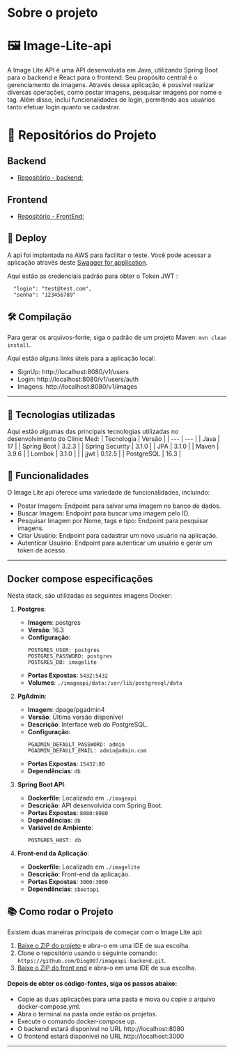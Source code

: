 # Sobre o projeto 

# 🖼️ Image-Lite-api


A Image Lite API é uma API desenvolvida em Java, utilizando Spring Boot para o backend e React para o frontend. Seu propósito central é o gerenciamento de imagens. Através dessa aplicação, é possível realizar diversas operações, como postar imagens, pesquisar imagens por nome e tag. Além disso, inclui funcionalidades de login, permitindo aos usuários tanto efetuar login quanto se cadastrar.

# 📂 Repositórios do Projeto
## Backend
- [Repositório - backend:](https://github.com/Diog007/ImageLiteApi-backend#/)
## Frontend
- [Repositório - FrontEnd:](https://github.com/Diog007/ImageLite-FrontEnd#/#/)



## 🚀 Deploy 
A api foi implantada na AWS para facilitar o teste. Você pode acessar a aplicação através deste
[Swagger for application](http://ec2-3-129-57-99.us-east-2.compute.amazonaws.com:3000/login#/).

Aqui estão as credenciais padrão para obter o Token JWT :


      "login": "test@test.com",
      "senha": "123456789"



## 🛠️ Compilação
Para gerar os arquivos-fonte, siga o padrão de um projeto Maven: `mvn clean install`.

Aqui estão alguns links úteis para a aplicação local:
- SignUp: http://localhost:8080/v1/users
- Login: http://localhost:8080/v1/users/auth
- Imagens: http://localhost:8080/v1/images
---

## 🧰 Tecnologias utilizadas
Aqui estão algumas das principais tecnologias utilizadas no desenvolvimento do Clinic Med:
| Tecnologia | Versão |
| --- | --- |
| Java | 17 |
| Spring Boot | 3.2.3 |
| Spring Security | 3.1.0 |
| JPA | 3.1.0 |
| Maven | 3.9.6 |
| Lombok | 3.1.0 | |
| jjwt | 0.12.5 |
| PostgreSQL | 16.3 |

## 🎯 Funcionalidades
O Image Lite api oferece uma variedade de funcionalidades, incluindo:
- Postar Imagem: Endpoint para salvar uma imagem no banco de dados.
- Buscar Imagem: Endpoint para buscar uma imagem pelo ID.
- Pesquisar Imagem por Nome, tags e tipo: Endpoint para pesquisar imagens.
- Criar Usuário: Endpoint para cadastrar um novo usuário na aplicação.
- Autenticar Usuário: Endpoint para autenticar um usuário e gerar um token de acesso.
---

## Docker compose especificações

Nesta stack, são utilizadas as seguintes imagens Docker:

1. **Postgres**:
   - **Imagem**: postgres
   - **Versão**: 16.3
   - **Configuração**:
     ```
     POSTGRES_USER: postgres
     POSTGRES_PASSWORD: postgres
     POSTGRES_DB: imagelite
     ```
   - **Portas Expostas**: `5432:5432`
   - **Volumes**: `./imageapi/data:/var/lib/postgresql/data`

2. **PgAdmin**:
   - **Imagem**: dpage/pgadmin4
   - **Versão**: Última versão disponível
   - **Descrição**: Interface web do PostgreSQL.
   - **Configuração**:
     ```
     PGADMIN_DEFAULT_PASSWORD: admin
     PGADMIN_DEFAULT_EMAIL: admin@admin.com
     ```
   - **Portas Expostas**: `15432:80`
   - **Dependências**: `db`

3. **Spring Boot API**:
   - **Dockerfile**: Localizado em `./imageapi`
   - **Descrição**: API desenvolvida com Spring Boot.
   - **Portas Expostas**: `8080:8080`
   - **Dependências**: `db`
   - **Variável de Ambiente**:
     ```
     POSTGRES_HOST: db
     ```

4. **Front-end da Aplicação**:
   - **Dockerfile**: Localizado em `./imagelite`
   - **Descrição**: Front-end da aplicação.
   - **Portas Expostas**: `3000:3000`
   - **Dependências**: `sbootapi`


## 📚 Como rodar o Projeto
Existem duas maneiras principais de começar com o Image Lite api:
1. [Baixe o ZIP do projeto](https://github.com/Diog007/imageapi-backend/archive/refs/heads/main.zip) e abra-o em uma IDE de sua escolha.
2. Clone o repositório usando o seguinte comando: `https://github.com/Diog007/imageapi-backend.git`.
3. [Baixe o ZIP do front end](https://github.com/Diog007/ImageLite-Front/archive/refs/heads/main.zip) e abra-o em uma IDE de sua escolha.
#### Depois de obter os código-fontes, siga os passos abaixo:
- Copie as duas aplicações para uma pasta e mova ou copie o arquivo docker-compose.yml.
- Abra o terminal na pasta onde estão os projetos.
- Execute o comando docker-compose up.
- O backend estará disponível no URL http://localhost:8080 
- O frontend estará disponível no URL http://localhost:3000
---
